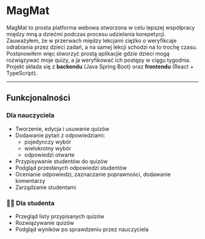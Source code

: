 # MagMat
MagMat to prosta platforma webowa stworzona w celu lepszej współpracy między mną a dziećmi podczas procesu udzielania korepetycji.
Zauważyłem, że w przerwach między lekcjami ciężko o weryfikcaje odrabiania przez dzieci zadań, a na samej lekcji schodzi na to trochę czasu.
Postanowiłem więc stworzyć prostą aplikacjie gdzie dzieci mogą rozwiązywać moje quizy, a ja weryfikować ich postępy w ciągu tygodnia.
Projekt składa się z **backendu** (Java Spring Boot) oraz **frontendu** (React + TypeScript).  

---

## Funkcjonalności

### Dla nauczyciela 
- Tworzenie, edycja i usuwanie quizów  
- Dodawanie pytań z odpowiedziami:
  - pojedynczy wybór
  - wielokrotny wybór
  - odpowiedzi otwarte
- Przypisywanie studentów do quizów  
- Podgląd przesłanych odpowiedzi studentów  
- Ocenianie odpowiedzi, zaznaczanie poprawności, dodawanie komentarzy  
- Zarządzanie studentami

### 👨‍🎓 Dla studenta 
- Przegląd listy przypisanych quizów  
- Rozwiązywanie quizów
- Podgląd wyników po sprawdzeniu przez nauczyciela

